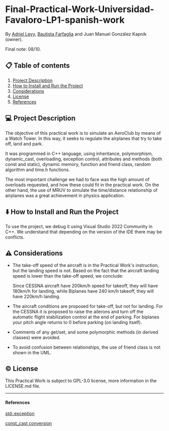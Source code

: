 # Final-Practical-Work-Universidad-Favaloro-LP1-spanish-work
By [Adriel Levy](https://github.com/Adriellevy), [Bautista Farfaglia](https://github.com/bautistafarfaglia) and Juan Manuel González Kapnik (owner).

Final note: 08/10.

## 📋 Table of contents
1. [Project Description](#description)
2. [How to Install and Run the Project](#howto)
3. [Considerations](#considerations)
4. [License](#license)
5. [References](#references)

## 💻 Project Description <a name="description"></a>

The objective of this practical work is to simulate an AeroClub by means of a Watch Tower. In this way, it seeks to regulate the airplanes that try to take off, land and park.

It was programmed in C++ language, using inheritance, polymorphism, dynamic_cast, overloading, exception control, attributes and methods (both const and static), dynamic memory, function and friend class, random algorithm and time.h functions.

The most important challenge we had to face was the high amount of overloads requested, and how these could fit in the practical work. On the other hand, the use of MRUV to simulate the time/distance relationship of airplanes was a great achievement in physics application.

## ⬇️ How to Install and Run the Project <a name="howto"></a>

To use the project, we debug it using Visual Studio 2022 Community in C++. We understand that depending on the version of the IDE there may be conflicts. 

## ⚠️ Considerations <a name="considerations"></a>
* The take-off speed of the aircraft is in the Practical Work's instruction, but the landing speed is not. Based on the fact that the aircraft landing speed is lower than the take-off speed, we conclude:

  Since CESSNA aircraft have 200km/h speed for takeoff, they will have 180km/h for landing, while Biplanes have 240 km/h takeoff, they will have 220km/h landing. 

* The aircraft conditions are proposed for take-off, but not for landing. For the CESSNA it is proposed to raise the ailerons and turn off the automatic flight stabilization control at the end of parking. For biplanes your pitch angle returns to 0 before parking (on landing itself).

* Comments of any get/set, and some polymorphic methods (in derived classes) were avoided.

* To avoid confusion between relationships, the use of friend class is not shown in the UML.

## ©️ License <a name="license"></a>
This Practical Work is subject to GPL-3.0 license, more information in the LICENSE.md file.

---

#### References <a name="references"></a>
[std::exception](https://en.cppreference.com/w/cpp/error/exception)

[const_cast conversion](https://en.cppreference.com/w/cpp/language/const_cast)

